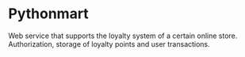 # Pythonmart
Web service that supports the loyalty system of a certain online store. Authorization, storage of loyalty points and user transactions.


